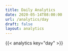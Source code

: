 ```yaml
---
title: Daily Analytics
date: 2020-05-14T08:00:00
url: /analytics/day
draft: false
layout: analytics
---
```


{{< analytics key="day" >}}
